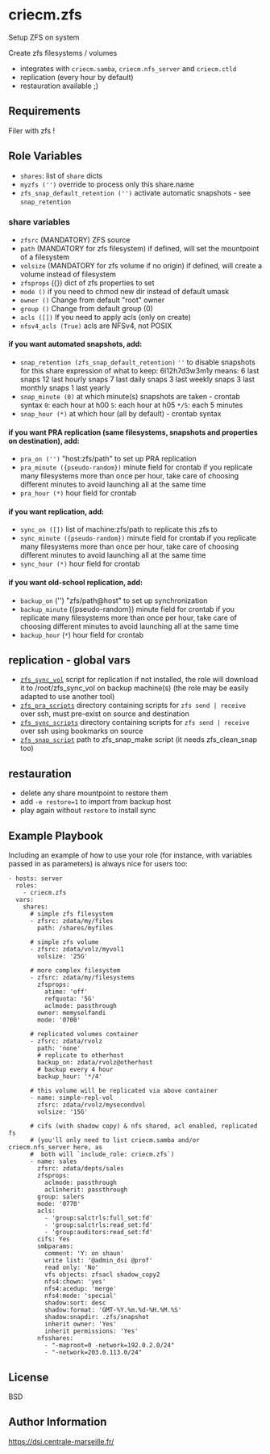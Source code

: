 # criecm.zfs

Setup ZFS on system

Create zfs filesystems / volumes
  * integrates with `criecm.samba`, `criecm.nfs_server` and `criecm.ctld`
  * replication (every hour by default)
  * restauration available ;)

## Requirements

Filer with zfs !

## Role Variables

  * `shares`: list of `share` dicts
  * `myzfs ('')` override to process only this share.name
  * `zfs_snap_default_retention ('')` activate automatic snapshots - see `snap_retention`

### share variables
  * `zfsrc` (MANDATORY)
    ZFS source
  * `path` (MANDATORY for zfs filesystem)
    if defined, will set the mountpoint of a filesystem
  * `volsize` (MANDATORY for zfs volume if no origin)
    if defined, will create a volume instead of filesystem
  * `zfsprops` ({})
    dict of zfs properties to set
  * `mode ()`
    if you need to chmod new dir instead of default umask
  * `owner ()`
    Change from default "root" owner
  * `group ()`
    Change from default group (0)
  * `acls ([])`
    If you need to apply acls (only on create)
  * `nfsv4_acls (True)`
    acls are NFSv4, not POSIX

#### if you want automated snapshots, add:
  * `snap_retention (zfs_snap_default_retention)`
    `''` to disable snapshots for this share
    expression of what to keep: 6l12h7d3w3m1y means:
      6 last snaps
      12 last hourly snaps
      7 last daily snaps
      3 last weekly snaps
      3 last monthly snaps
      1 last yearly
  * `snap_minute (0)`
    at which minute(s) snapshots are taken - crontab syntax
      `0`: each hour at h00
      `5`: each hour at h05
      `*/5`: each 5 minutes
  * `snap_hour (*)`
    at which hour (all by default) - crontab syntax

#### if you want PRA replication (same filesystems, snapshots and properties on destination), add:
  * `pra_on ('')`
    "host:zfs/path" to set up PRA replication
  * `pra_minute ({pseudo-random})`
     minute field for crontab
     if you replicate many filesystems more than once per hour, take care of
     choosing different minutes to avoid launching all at the same time
  * `pra_hour (*)`
     hour field for crontab

#### if you want replication, add:
  * `sync_on ([])`
     list of machine:zfs/path to replicate this zfs to
  * `sync_minute ({pseudo-random})`
     minute field for crontab
     if you replicate many filesystems more than once per hour, take care of
     choosing different minutes to avoid launching all at the same time
  * `sync_hour (*)`
     hour field for crontab

#### if you want old-school replication, add:
  * `backup_on` ('')
    "zfs/path@host" to set up synchronization
  * `backup_minute` ({pseudo-random})
    minute field for crontab
    if you replicate many filesystems more than once per hour, take care of
    choosing different minutes to avoid launching all at the same time
  * `backup_hour` (`*`)
    hour field for crontab

## replication - global vars
  * [`zfs_sync_vol`](https://github.com/criecm/savscript/raw/master/lib/zfs_sync_vol) script for replication
    if not installed, the role will download it to /root/zfs_sync_vol on backup machine(s)
    (the role may be easily adapted to use another tool)
  * [`zfs_pra_scripts`](https://forge.centrale-marseille.fr/projects/sysutils/repository/zfs/revisions/master/show/pra) directory containing scripts for `zfs send | receive` over ssh, must pre-exist on source and destination
  * [`zfs_sync_scripts`](https://forge.centrale-marseille.fr/projects/sysutils/repository/zfs/revisions/master/show/sync) directory containing scripts for `zfs send | receive` over ssh using bookmarks on source
  * [`zfs_snap_script`](https://github.com/criecm/zfstools) path to zfs_snap_make script (it needs zfs_clean_snap too)

## restauration
  - delete any share mountpoint to restore them
  - add `-e restore=1` to import from backup host
  - play again without `restore` to install sync

Example Playbook
----------------

Including an example of how to use your role (for instance, with variables passed in as parameters) is always nice for users too:

    - hosts: server
      roles:
        - criecm.zfs
      vars:
        shares:
          # simple zfs filesystem
          - zfsrc: zdata/my/files
            path: /shares/myfiles

          # simple zfs volume
          - zfsrc: zdata/volz/myvol1
            volsize: '25G'

          # more complex filesystem
          - zfsrc: zdata/my/filesystems
            zfsprops:
              atime: 'off'
              refquota: '5G'
              aclmode: passthrough
            owner: memyselfandi
            mode: '0700'

          # replicated volumes container
          - zfsrc: zdata/rvolz
            path: 'none'
            # replicate to otherhost
            backup_on: zdata/rvolz@otherhost
            # backup every 4 hour
            backup_hour: '*/4'

          # this volume will be replicated via above container
          - name: simple-repl-vol
            zfsrc: zdata/rvolz/mysecondvol
            volsize: '15G'
    
          # cifs (with shadow copy) & nfs shared, acl enabled, replicated fs
          # (you'll only need to list criecm.samba and/or criecm.nfs_server here, as
          #  both will `include_role: criecm.zfs`)
          - name: sales
            zfsrc: zdata/depts/sales
            zfsprops:
              aclmode: passthrough
              aclinherit: passthrough
            group: salers
            mode: '0770'
            acls:
              - 'group:salctrls:full_set:fd'
              - 'group:salctrls:read_set:fd'
              - 'group:auditors:read_set:fd'
            cifs: Yes
            smbparams:
              comment: 'Y: on shaun'
              write list: '@admin_dsi @prof'
              read only: 'No'
              vfs objects: zfsacl shadow_copy2
              nfs4:chown: 'yes'
              nfs4:acedup: 'merge'
              nfs4:mode: 'special'
              shadow:sort: desc
              shadow:format: 'GMT-%Y.%m.%d-%H.%M.%S'
              shadow:snapdir: .zfs/snapshot
              inherit owner: 'Yes'
              inherit permissions: 'Yes'
            nfsshares:
              - "-maproot=0 -network=192.0.2.0/24"
              - "-network=203.0.113.0/24"

## License

BSD

## Author Information

https://dsi.centrale-marseille.fr/
